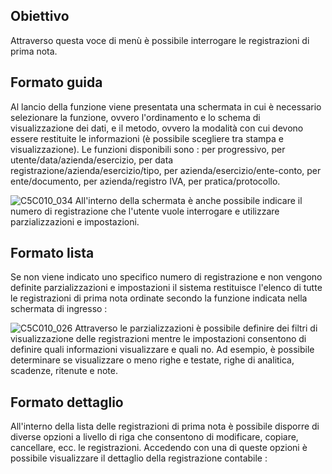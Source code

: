 ## Obiettivo
Attraverso questa voce di menù è possibile interrogare le registrazioni di prima nota.

## Formato guida
Al lancio della funzione viene presentata una schermata in cui è necessario selezionare la funzione, ovvero l'ordinamento e lo schema di visualizzazione dei dati, e il metodo, ovvero la modalità con cui devono essere restituite le informazioni (è possibile scegliere tra stampa e visualizzazione). Le funzioni disponibili sono :  per progressivo, per utente/data/azienda/esercizio, per data registrazione/azienda/esercizio/tipo, per azienda/esercizio/ente-conto, per ente/documento, per azienda/registro IVA, per pratica/protocollo.

![C5C010_034](http://doc.smeup.com/immagini/MBDOC_OGG-P_C5NA00/C5C010_034.png)
All'interno della schermata è anche possibile indicare il numero di registrazione che l'utente vuole interrogare e utilizzare parzializzazioni e impostazioni.

## Formato lista
Se non viene indicato uno specifico numero di registrazione e non vengono definite parzializzazioni e impostazioni il sistema restituisce l'elenco di tutte le registrazioni di prima nota  ordinate secondo la funzione indicata nella schermata di ingresso : 

![C5C010_026](http://doc.smeup.com/immagini/MBDOC_OGG-P_C5NA00/C5C010_026.png)
Attraverso le parzializzazioni è possibile definire dei filtri di visualizzazione delle registrazioni mentre le impostazioni consentono di definire quali informazioni visualizzare e quali no. Ad esempio, è possibile determinare se visualizzare o meno righe e testate, righe di analitica, scadenze, ritenute e note.

## Formato dettaglio
All'interno della lista delle registrazioni di prima nota è possibile disporre di diverse opzioni a livello di riga che consentono di modificare, copiare, cancellare, ecc. le registrazioni. Accedendo con una di queste opzioni è possibile visualizzare il dettaglio della registrazione contabile : 
